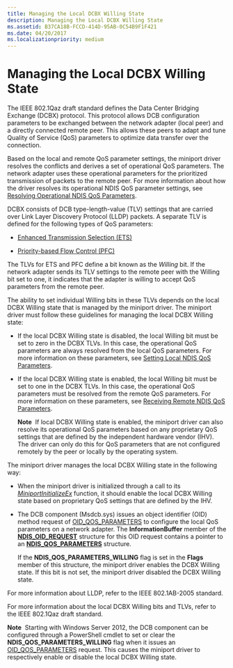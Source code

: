 ```yaml
---
title: Managing the Local DCBX Willing State
description: Managing the Local DCBX Willing State
ms.assetid: B37CA18B-FCCD-414D-95AB-0C54B9F1F421
ms.date: 04/20/2017
ms.localizationpriority: medium
---
```


# Managing the Local DCBX Willing State


The IEEE 802.1Qaz draft standard defines the Data Center Bridging Exchange (DCBX) protocol. This protocol allows DCB configuration parameters to be exchanged between the network adapter (local peer) and a directly connected remote peer. This allows these peers to adapt and tune Quality of Service (QoS) parameters to optimize data transfer over the connection.

Based on the local and remote QoS parameter settings, the miniport driver resolves the conflicts and derives a set of operational QoS parameters. The network adapter uses these operational parameters for the prioritized transmission of packets to the remote peer. For more information about how the driver resolves its operational NDIS QoS parameter settings, see [Resolving Operational NDIS QoS Parameters](resolving-operational-ndis-qos-parameters.md).

DCBX consists of DCB type-length-value (TLV) settings that are carried over Link Layer Discovery Protocol (LLDP) packets. A separate TLV is defined for the following types of QoS parameters:

-   [Enhanced Transmission Selection (ETS)](enhanced-transmission-selection--ets--algorithm.md)

-   [Priority-based Flow Control (PFC)](priority-based-flow-control--pfc.md)

The TLVs for ETS and PFC define a bit known as the *Willing* bit. If the network adapter sends its TLV settings to the remote peer with the Willing bit set to one, it indicates that the adapter is willing to accept QoS parameters from the remote peer.

The ability to set individual Willing bits in these TLVs depends on the local DCBX Willing state that is managed by the miniport driver. The miniport driver must follow these guidelines for managing the local DCBX Willing state:

-   If the local DCBX Willing state is disabled, the local Willing bit must be set to zero in the DCBX TLVs. In this case, the operational QoS parameters are always resolved from the local QoS parameters. For more information on these parameters, see [Setting Local NDIS QoS Parameters](setting-local-ndis-qos-parameters.md).

-   If the local DCBX Willing state is enabled, the local Willing bit must be set to one in the DCBX TLVs. In this case, the operational QoS parameters must be resolved from the remote QoS parameters. For more information on these parameters, see [Receiving Remote NDIS QoS Parameters](receiving-remote-ndis-qos-parameters.md).

    **Note**  If local DCBX Willing state is enabled, the miniport driver can also resolve its operational QoS parameters based on any proprietary QoS settings that are defined by the independent hardware vendor (IHV). The driver can only do this for QoS parameters that are not configured remotely by the peer or locally by the operating system.

     

The miniport driver manages the local DCBX Willing state in the following way:

-   When the miniport driver is initialized through a call to its [*MiniportInitializeEx*](/windows-hardware/drivers/ddi/ndis/nc-ndis-miniport_initialize) function, it should enable the local DCBX Willing state based on proprietary QoS settings that are defined by the IHV.

-   The DCB component (Msdcb.sys) issues an object identifier (OID) method request of [OID\_QOS\_PARAMETERS](./oid-qos-parameters.md) to configure the local QoS parameters on a network adapter. The **InformationBuffer** member of the [**NDIS\_OID\_REQUEST**](/windows-hardware/drivers/ddi/ndis/ns-ndis-_ndis_oid_request) structure for this OID request contains a pointer to an [**NDIS\_QOS\_PARAMETERS**](/windows-hardware/drivers/ddi/ntddndis/ns-ntddndis-_ndis_qos_parameters) structure.

    If the **NDIS\_QOS\_PARAMETERS\_WILLING** flag is set in the **Flags** member of this structure, the miniport driver enables the DCBX Willing state. If this bit is not set, the miniport driver disabled the DCBX Willing state.

For more information about LLDP, refer to the IEEE 802.1AB-2005 standard.

For more information about the local DCBX Willing bits and TLVs, refer to the IEEE 802.1Qaz draft standard.

**Note**  Starting with Windows Server 2012, the DCB component can be configured through a PowerShell cmdlet to set or clear the **NDIS\_QOS\_PARAMETERS\_WILLING** flag when it issues an [OID\_QOS\_PARAMETERS](./oid-qos-parameters.md) request. This causes the miniport driver to respectively enable or disable the local DCBX Willing state.

 

 

